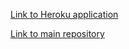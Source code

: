[Link to Heroku application](https://shrouded-fortress-78037.herokuapp.com/)

[Link to main repository](https://github.com/ksnxr/Full-Stack-Open-2021)
